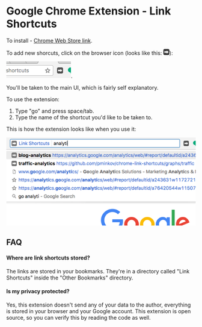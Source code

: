 # Google Chrome Extension - Link Shortcuts

To install - [Chrome Web Store link](https://chrome.google.com/webstore/detail/link-shortcuts/bceohjonbodagliebplenbfjlapegaei).

To add new shorcuts, click on the browser icon (looks like this: ![icon](src/icons/Icons-03-16x16.png)):

![browser icon](images/browser-action.png).

You'll be taken to the main UI, which is fairly self explanatory.

To use the extension:

1. Type "go" and press space/tab.
2. Type the name of the shortcut you'd like to be taken to.

This is how the extension looks like when you use it:

![image](images/screenshot-extension.png)

## FAQ

#### Where are link shortcuts stored?

The links are stored in your bookmarks. They're in a directory called "Link Shortcuts" inside the "Other Bookmarks" directory.

#### Is my privacy protected?

Yes, this extension doesn't send any of your data to the author, everything is stored in your browser and your Google account. This extension is open source, so you can verify this by reading the code as well.
